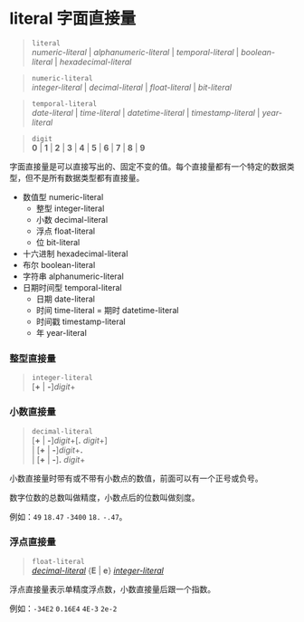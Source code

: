 # literal 字面直接量

> `literal`  
*numeric-literal* | *alphanumeric-literal* | *temporal-literal* | *boolean-literal* | *hexadecimal-literal*

> `numeric-literal`  
*integer-literal* | *decimal-literal* | *float-literal* | *bit-literal*

> `temporal-literal`  
*date-literal* | *time-literal* | *datetime-literal* | *timestamp-literal* | *year-literal*

> `digit`  
**0** | **1** | **2** | **3** | **4** | **5** | **6** | **7** | **8** | **9**

字面直接量是可以直接写出的、固定不变的值。每个直接量都有一个特定的数据类型，但不是所有数据类型都有直接量。

- 数值型 numeric-literal
    - 整型 integer-literal
    - 小数 decimal-literal
    - 浮点 float-literal
    - 位 bit-literal
- 十六进制 hexadecimal-literal
- 布尔 boolean-literal
- 字符串 alphanumeric-literal
- 日期时间型 temporal-literal
    - 日期 date-literal
    - 时间 time-literal
    = 期时 datetime-literal
    - 时间戳 timestamp-literal
    - 年 year-literal

### 整型直接量

> `integer-literal`  
[**+** | **-**]*digit*+

### 小数直接量

> `decimal-literal`  
[**+** | **-**]*digit*+[**.** *digit*+]   
| [**+** | **-**]*digit*+**.**  
| [**+** | **-**]**.** *digit*+  

小数直接量时带有或不带有小数点的数值，前面可以有一个正号或负号。

数字位数的总数叫做精度，小数点后的位数叫做刻度。

例如：`49` `18.47` `-3400` `18.` `-.47`。

### 浮点直接量

> `float-literal`  
*[decimal-literal](#小数直接量)* {**E** | **e**}  *[integer-literal](整型直接量)*

浮点直接量表示单精度浮点数，小数直接量后跟一个指数。

例如：`-34E2` `0.16E4` `4E-3` `2e-2`

